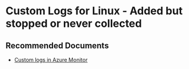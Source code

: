 
<properties
pageTitle="Custom Logs for Linux - Added but stopped or never collected"
description="Custom Logs for Linux - Added but stopped or never collected"
service="microsoft.operationalinsights"
resource="workspaces"
symptomID=""
infoBubbleText=""
authors="yossiy"
ms.author="yossiy"
displayorder=""
selfHelpType="generic"
supportTopicIds="32612449"
resourceTags=""
productPesIds="15725"
cloudEnvironments="Public, Fairfax"
/>

# Custom Logs for Linux - Added but stopped or never collected

## **Recommended Documents**

* [Custom logs in Azure Monitor](https://docs.microsoft.com/azure/azure-monitor/platform/data-sources-custom-logs)
